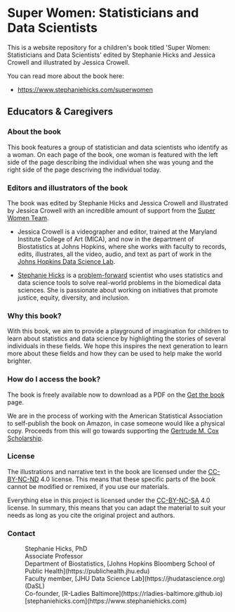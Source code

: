 # Super Women: Statisticians and Data Scientists

This is a website repository for a children's book titled 'Super Women: Statisticians and Data Scientists' edited by Stephanie Hicks and Jessica Crowell and illustrated by Jessica Crowell.

You can read more about the book here:

-   <https://www.stephaniehicks.com/superwomen>

## Educators & Caregivers

### About the book 

This book features a group of statistician and data scientists who identify as a woman. On each page of the book, one woman is featured with the left side of the page describing the individual when she was young and the right side of the page descriving the individual today. 

### Editors and illustrators of the book

The book was edited by Stephanie Hicks and Jessica Crowell and illustrated by Jessica Crowell with an incredible amount of support from the [Super Women Team](https://www.stephaniehicks.com/superwomen/about-authors). 

- Jessica Crowell is a videographer and editor, trained at the Maryland Institute College of Art (MICA), and now in the department of Biostatistics at Johns Hopkins, where she works with faculty to records, edits, illustrates, all the video, audio, and text as part of work in the [Johns Hopkins Data Science Lab](https://jhudatascience.org). 

- [Stephanie Hicks](https://www.stephaniehicks.com/) is a [problem-forward](https://simplystatistics.org/posts/2013-05-29-what-statistics-should-do-about-big-data-problem-forward-not-solution-backward/) scientist who uses statistics and data science tools to solve real-world problems in the biomedical data sciences. She is passionate about working on initiatives that promote justice, equity, diversity, and inclusion. 

### Why this book? 

With this book, we aim to provide a playground of imagination for children to learn about statistics and data science by highlighting the stories of several individuals in these fields. We hope this inspires the next generation to learn more about these fields and how they can be used to help make the world brighter.  

### How do I access the book? 

The book is freely available now to download as a PDF on the [Get the book](https://www.stephaniehicks.com/superwomen/about) page. 

We are in the process of working with the American Statistical Association to self-publish the book on Amazon, in case someone would like a physical copy. Proceeds from this will go towards supporting the [Gertrude M. Cox Scholarship](https://www.amstat.org/your-career/awards/gertrude-m-cox-scholarship).

### License

The illustrations and narrative text in the book are licensed under the [CC-BY-NC-ND](https://creativecommons.org/licenses/by-nc-nd/4.0/) 4.0 license. This means that these specific parts of the book cannot be modified or remixed, if you use our materials.

Everything else in this project is licensed under the [CC-BY-NC-SA](https://creativecommons.org/licenses/by-nc-sa/4.0) 4.0 license. In summary, this means that you can adapt the material to suit your needs as long as you cite the original project and authors.



### Contact

<p style="margin-left: 40px">
Stephanie Hicks, PhD<br>
Associate Professor<br> Department of Biostatistics, [Johns Hopkins Bloomberg School of Public Health](https://publichealth.jhu.edu)<br> Faculty member, [JHU Data Science Lab](https://jhudatascience.org) (DaSL)<br> Co-founder, [R-Ladies Baltimore](https://rladies-baltimore.github.io)<br>
[stephaniehicks.com](https://www.stephaniehicks.com)
</p>

